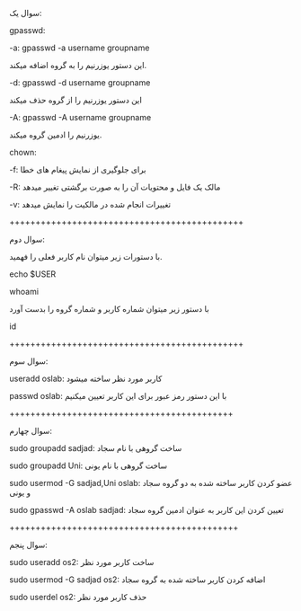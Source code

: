 سوال یک:

gpasswd:


-a:  gpasswd -a username groupname

این دستور یوزرنیم را به گروه اضافه میکند.

-d:  gpasswd -d username groupname

این دستور یوزرنیم را از گروه حذف میکند

-A:   gpasswd -A username groupname

یوزرنیم را ادمین گروه میکند.




chown:


-f: برای جلوگیری از نمایش پیغام های خطا

-R: مالک یک فایل و محتویات آن را به صورت برگشتی تغییر میدهد

-v: تغییرات انجام شده در مالکیت را نمایش میدهد

+++++++++++++++++++++++++++++++++++++++++++++


سوال دوم: 

با دستورات زیر میتوان نام کاربر فعلی را فهمید.

echo $USER

whoami

با دستور زیر میتوان شماره کاربر و شماره گروه را بدست آورد

id

+++++++++++++++++++++++++++++++++++++++++++++


سوال سوم:

 useradd oslab: کاربر مورد نظر ساخته میشود
 

 passwd oslab: با این دستور رمز عبور برای این کاربر تعیین میکنیم

+++++++++++++++++++++++++++++++++++++++++++


سوال چهارم:


sudo groupadd sadjad: ساخت گروهی با نام سجاد

sudo groupadd Uni: ساخت گروهی با نام یونی

sudo usermod -G sadjad,Uni oslab: عضو کردن کاربر ساخته شده  به دو گروه سجاد و یونی

sudo gpasswd -A oslab sadjad: تعیین کردن این کاربر به عنوان ادمین گروه سجاد

++++++++++++++++++++++++++++++++++++++++++++

سوال پنجم:

sudo useradd os2: ساخت کاربر مورد نظر

sudo usermod -G sadjad os2: اضافه کردن کاربر ساخته شده به گروه سجاد

sudo userdel os2: حذف کاربر مورد نظر

